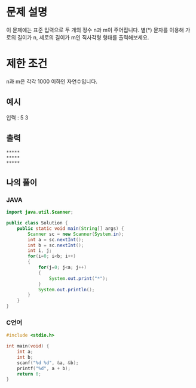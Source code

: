 # 문제 설명
이 문제에는 표준 입력으로 두 개의 정수 n과 m이 주어집니다.
별(*) 문자를 이용해 가로의 길이가 n, 세로의 길이가 m인 직사각형 형태를 출력해보세요.

# 제한 조건
n과 m은 각각 1000 이하인 자연수입니다.

## 예시
입력 : 5 3

## 출력
`*****`  
`*****`  
`*****`

## 나의 풀이

### JAVA
```java
import java.util.Scanner;

public class Solution {
    public static void main(String[] args) {
        Scanner sc = new Scanner(System.in);
        int a = sc.nextInt();
        int b = sc.nextInt();
        int i, j;
        for(i=0; i<b; i++)
        {
            for(j=0; j<a; j++)
            {
                System.out.print("*");
            }
            System.out.println();
        }
    }
}
```

### C언어
```c
#include <stdio.h>

int main(void) {
    int a;
    int b;
    scanf("%d %d", &a, &b);
    printf("%d", a + b);
    return 0;
}
```
